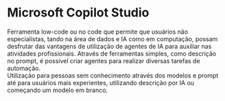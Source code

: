 # Microsoft Copilot Studio   

Ferramenta low-code ou no code que permite que usuários não especialistas, tando na área de dados e IA como em computação, possam desfrutar das vantagens de utilização de agentes de IA para auxiliar nas atividades profissionais.
Através de ferramentas simples, como descrição no prompt, é possível criar agentes para realizar diversas tarefas de automação.   
Utilização para pessoas sem conhecimento através dos modelos e prompt até para usuários mais experientes, utilizando descrição por IA ou começando um modelo em branco.
